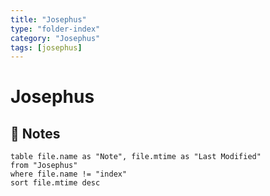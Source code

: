 ```yaml
---
title: "Josephus"
type: "folder-index"
category: "Josephus"
tags: [josephus]
---
```


# Josephus

## 📄 Notes
```dataview
table file.name as "Note", file.mtime as "Last Modified"
from "Josephus"
where file.name != "index"
sort file.mtime desc
```
